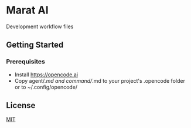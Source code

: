 # Marat AI

Development workflow files

## Getting Started

### Prerequisites

- Install https://opencode.ai
- Copy agent/*.md and command/*.md to your project's .opencode folder or to ~/.config/opencode/

## License

[MIT](LICENSE)
